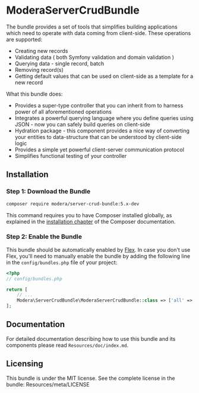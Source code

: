 # ModeraServerCrudBundle

The bundle provides a set of tools that simplifies building applications which need to operate with data coming
from client-side. These operations are supported:

 * Creating new records
 * Validating data ( both Symfony validation and domain validation )
 * Querying data - single record, batch
 * Removing record(s)
 * Getting default values that can be used on client-side as a template for a new record

What this bundle does:

 * Provides a super-type controller that you can inherit from to harness power of all aforementioned operations
 * Integrates a powerful querying language where you define queries using JSON - now you can safely build queries
   on client-side
 * Hydration package - this component provides a nice way of converting your entities to data-structure that can
   be understood by client-side logic
 * Provides a simple yet powerful client-server communication protocol
 * Simplifies functional testing of your controller

## Installation

### Step 1: Download the Bundle

``` bash
composer require modera/server-crud-bundle:5.x-dev
```

This command requires you to have Composer installed globally, as explained
in the [installation chapter](https://getcomposer.org/doc/00-intro.md) of the Composer documentation.

### Step 2: Enable the Bundle

This bundle should be automatically enabled by [Flex](https://symfony.com/doc/current/setup/flex.html).
In case you don't use Flex, you'll need to manually enable the bundle by
adding the following line in the `config/bundles.php` file of your project:

``` php
<?php
// config/bundles.php

return [
    // ...
    Modera\ServerCrudBundle\ModeraServerCrudBundle::class => ['all' => true],
];
```

## Documentation

For detailed documentation describing how to use this bundle and its components please read `Resources/doc/index.md`.

## Licensing

This bundle is under the MIT license. See the complete license in the bundle:
Resources/meta/LICENSE
